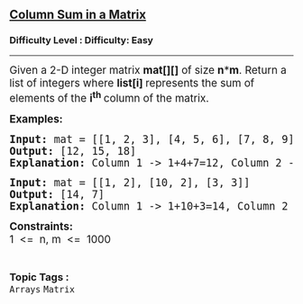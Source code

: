 <h2><a href="https://www.geeksforgeeks.org/problems/column-sum-in-a-matrix/1?page=1&category=Arrays&difficulty=Easy,Medium&status=unsolved&sortBy=latest">Column Sum in a Matrix</a></h2><h3>Difficulty Level : Difficulty: Easy</h3><hr><div class="problems_problem_content__Xm_eO"><p><span style="font-size: 14pt;">Given a 2-D integer matrix&nbsp;<strong>mat[][]</strong>&nbsp;of size&nbsp;<strong>n</strong>*<strong>m</strong>. Return a list of integers where&nbsp;<strong>list[i]&nbsp;</strong>represents the sum of elements of the&nbsp;<strong>i<sup>th</sup>&nbsp;</strong>column of the matrix.</span></p>
<p><strong><span style="font-size: 14pt;">Examples:</span></strong></p>
<pre><strong><span style="font-size: 14pt;">Input: </span></strong><span style="font-size: 14pt;">mat = [[1, 2, 3], [4, 5, 6], [7, 8, 9]]<br></span><strong><span style="font-size: 14pt;">Output: </span></strong><span style="font-size: 14pt;">[12, 15, 18]<br><strong>Explanation: </strong>Column 1 -&gt; 1+4+7=12, Column 2 -&gt; 2+5+8=15, Column 3 -&gt; 3+6+9=18 </span></pre>
<pre><strong><span style="font-size: 14pt;">Input: </span></strong><span style="font-size: 14pt;">mat = [[1, 2], [10, 2], [3, 3]]<br></span><strong><span style="font-size: 14pt;">Output: </span></strong><span style="font-size: 14pt;">[14, 7]<br><strong>Explanation: </strong>Column 1 -&gt; 1+10+3=14, Column 2 -&gt; 2+2+3=7 </span></pre>
<p><strong><span style="font-size: 14pt;">Constraints:<br></span></strong><span style="font-size: 14pt;">1 &nbsp;&lt;= &nbsp;n, m &nbsp;&lt;= &nbsp;1000</span></p></div><br><p><span style=font-size:18px><strong>Topic Tags : </strong><br><code>Arrays</code>&nbsp;<code>Matrix</code>&nbsp;
